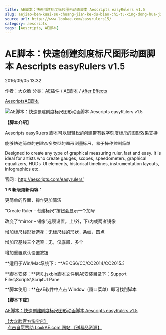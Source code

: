 ```yaml
---
title: AE脚本：快速创建刻度标尺图形动画脚本 Aescripts easyRulers v1.5
slug: aejiao-ben-kuai-su-chuang-jian-ke-du-biao-chi-tu-xing-dong-hua-jiao-ben-aescripts-easyrulers-v1-5
source_url: https://www.lookae.com/easyrulers15/
category: aescripts
tags: [Aescripts, AE脚本]
---
```

# AE脚本：快速创建刻度标尺图形动画脚本 Aescripts easyRulers v1.5

2016/09/05 13:32

作者：大众脸
分类：[AE插件](https://www.lookae.com/after-effects/aechajian/) / [AE脚本](https://www.lookae.com/after-effects/aescripts/) / [After Effects](https://www.lookae.com/after-effects/)

[Aescripts](https://www.lookae.com/tag/aescripts/)[AE脚本](https://www.lookae.com/tag/ae%e8%84%9a%e6%9c%ac/)

![AE脚本：快速创建刻度标尺图形动画脚本 Aescripts easyRulers v1.5](https://www.lookae.com/wp-content/uploads/2015/12/easyruler_-_example_9.jpg "AE脚本：快速创建刻度标尺图形动画脚本 Aescripts easyRulers v1.5-LookAE.com")

**【脚本介绍】**

Aescripts easyRulers 脚本可以很轻松的创建带有数字刻度标尺的图形效果支持

能够快速简单的创建众多类型的图形测量标尺，易于操作控制简单

Designed to create any type of graphical measuring ruler, fast and easy. It is ideal for artists who create gauges, scopes, speedometers, graphical equalizers, HUDs, UI elements, historical timelines, instrumentation layouts, infographics etc.

官网：http://aescripts.com/easyrulers/

**1.5 新版更新内容：**

更简单的界面，操作更加简洁

“Create Ruler – 创建标尺”按钮会显示一个加号

改变了“mirror – 镜像”选项设置。上/外，下/内或两者镜像

增加标尺线形状选择：无标尺线的形状，条纹，圆点

增加尺基线三个选项：无，仅底部，多个

增加重置默认设置按钮

**适用于Win/Mac系统下：**AE CS6/CC/CC2014/CC2015.3

**脚本安装：**拷贝.jsxbin脚本文件到AE安装目录下：Support Files\Scripts\ScriptUI Pane

**脚本使用：**在AE软件中点击 Window（窗口菜单）即可找到脚本

**【脚本下载】**

[AE脚本：快速创建刻度标尺图形动画脚本 Aescripts easyRulers v1.5](http://lookae.ctfile.com/fs/9T2156097834)

[【大众脸官方淘宝店】](https://lookae.taobao.com/)                [点击自愿赞助 LookAE.com 网站 【送精品资源】](https://www.lookae.com/sponsor/)
